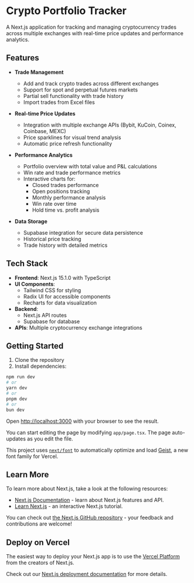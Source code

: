 # Crypto Portfolio Tracker

A Next.js application for tracking and managing cryptocurrency trades across multiple exchanges with real-time price updates and performance analytics.

## Features

- **Trade Management**
  - Add and track crypto trades across different exchanges
  - Support for spot and perpetual futures markets
  - Partial sell functionality with trade history
  - Import trades from Excel files

- **Real-time Price Updates**
  - Integration with multiple exchange APIs (Bybit, KuCoin, Coinex, Coinbase, MEXC)
  - Price sparklines for visual trend analysis
  - Automatic price refresh functionality

- **Performance Analytics**
  - Portfolio overview with total value and P&L calculations
  - Win rate and trade performance metrics
  - Interactive charts for:
    - Closed trades performance
    - Open positions tracking
    - Monthly performance analysis
    - Win rate over time
    - Hold time vs. profit analysis

- **Data Storage**
  - Supabase integration for secure data persistence
  - Historical price tracking
  - Trade history with detailed metrics

## Tech Stack

- **Frontend**: Next.js 15.1.0 with TypeScript
- **UI Components**: 
  - Tailwind CSS for styling
  - Radix UI for accessible components
  - Recharts for data visualization
- **Backend**: 
  - Next.js API routes
  - Supabase for database
- **APIs**: Multiple cryptocurrency exchange integrations

## Getting Started

1. Clone the repository
2. Install dependencies:

```bash
npm run dev
# or
yarn dev
# or
pnpm dev
# or
bun dev
```

Open [http://localhost:3000](http://localhost:3000) with your browser to see the result.

You can start editing the page by modifying `app/page.tsx`. The page auto-updates as you edit the file.

This project uses [`next/font`](https://nextjs.org/docs/app/building-your-application/optimizing/fonts) to automatically optimize and load [Geist](https://vercel.com/font), a new font family for Vercel.

## Learn More

To learn more about Next.js, take a look at the following resources:

- [Next.js Documentation](https://nextjs.org/docs) - learn about Next.js features and API.
- [Learn Next.js](https://nextjs.org/learn) - an interactive Next.js tutorial.

You can check out [the Next.js GitHub repository](https://github.com/vercel/next.js) - your feedback and contributions are welcome!

## Deploy on Vercel

The easiest way to deploy your Next.js app is to use the [Vercel Platform](https://vercel.com/new?utm_medium=default-template&filter=next.js&utm_source=create-next-app&utm_campaign=create-next-app-readme) from the creators of Next.js.

Check out our [Next.js deployment documentation](https://nextjs.org/docs/app/building-your-application/deploying) for more details.
